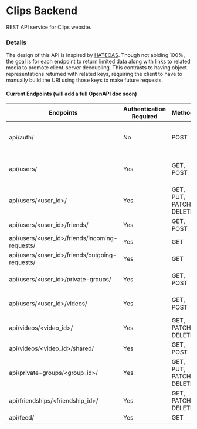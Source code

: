 # Clips Backend
REST API service for Clips website.

### Details
The design of this API is inspired by [HATEOAS](https://en.wikipedia.org/wiki/HATEOAS). Though not abiding 100%, the goal is for each endpoint to return limited data along with links to related media to promote client-server decoupling. This contrasts to having object representations returned with related keys, requiring the client to have to manually build the URI using those keys to make future requests.

#### Current Endpoints (will add a full OpenAPI doc soon)
| Endpoints                                      | Authentication Required  | Methods                         | Write Body Fields                                 | Status       |
| ---------------------------------------------- | -------------------------| --------------------------------| --------------------------------------------------| -------------|
| api/auth/                                      | No                       | POST                            | {'username': str, 'password': str}                | Complete     |
| api/users/                                     | Yes                      | GET, POST                       | {'username': str, 'password': str, 'email': str}  | Complete     |
| api/users/<user_id>/                           | Yes                      | GET, PUT, PATCH, DELETE         | {'username': str, 'password': str, 'email': str}  | Complete     |
| api/users/<user_id>/friends/                   | Yes                      | GET, POST                       | {'to': User}                                      | Complete     |
| api/users/<user_id>/friends/incoming-requests/ | Yes                      | GET                             | N/A                                               | Complete     |
| api/users/<user_id>/friends/outgoing-requests/ | Yes                      | GET                             | N/A                                               | Complete     |
| api/users/<user_id>/private-groups/            | Yes                      | GET, POST                       | {'group_name': str, 'members': list[User]}        | Complete (*) |
| api/users/<user_id>/videos/                    | Yes                      | GET, POST                       | {'video_name': str, 'video': file}                | In Progress  |
| api/videos/<video_id>/                         | Yes                      | GET, PATCH, DELETE              | {'video_name': str}                               | In Progress  |
| api/videos/<video_id>/shared/                  | Yes                      | GET, POST                       | TBD                                               | Incomplete   |
| api/private-groups/<group_id>/                 | Yes                      | GET, PUT, PATCH, DELETE         | {'group_name': str, 'members': list[User]}        | Complete     |
| api/friendships/<friendship_id>/               | Yes                      | GET, PATCH, DELETE              | N/A                                               | Complete     |
| api/feed/                                      | Yes                      | GET                             | N/A                                               | Incomplete   |
